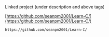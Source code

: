 Linked project (under description and above tags)

[https://github.com/seanpm2001/Learn-C/](https://github.com/seanpm2001/Learn-C/)

```
https://github.com/seanpm2001/Learn-C/
```
